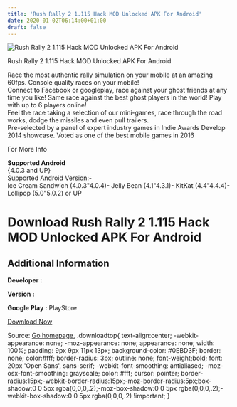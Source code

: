 ```yaml
---
title: 'Rush Rally 2 1.115 Hack MOD Unlocked APK For Android'
date: 2020-01-02T06:14:00+01:00
draft: false
---
```


![Rush Rally 2 1.115 Hack MOD Unlocked APK For Android](https://i2.wp.com/apkhome.net/wp-content/uploads/2017/05/Rush-Rally-2-1.115.png "Rush Rally 2 1.115 Hack MOD Unlocked APK For Android")

  

Rush Rally 2 1.115 Hack MOD Unlocked APK For Android

Race the most authentic rally simulation on your mobile at an amazing 60fps. Console quality races on your mobile!  
Connect to Facebook or googleplay, race against your ghost friends at any time you like! Same race against the best ghost players in the world! Play with up to 6 players online!  
Feel the race taking a selection of our mini-games, race through the road works, dodge the missiles and even pull trailers.  
Pre-selected by a panel of expert industry games in Indie Awards Develop 2014 showcase. Voted as one of the best mobile games in 2016

For More Info

**Supported Android**  
{4.0.3 and UP}  
Supported Android Version:-  
Ice Cream Sandwich (4.0.3"4.0.4)- Jelly Bean (4.1"4.3.1)- KitKat (4.4"4.4.4)- Lollipop (5.0"5.0.2) or UP

Download Rush Rally 2 1.115 Hack MOD Unlocked APK For Android
=============================================================

Additional Information
----------------------

**Developer :**

**Version :**

**Google Play :** PlayStore

  

[Download Now](https://store4app.co/post/rush-rally-2-1-115-hack-mod-unlocked-apk-for-android_1573672288)

  
Source: [Go homepage.](https://store4app.co/post/rush-rally-2-1-115-hack-mod-unlocked-apk-for-android_1573672288) .downloadtop{ text-align:center; -webkit-appearance: none; -moz-appearance: none; appearance: none; width: 100%; padding: 9px 9px 11px 13px; background-color: #0EBD3F; border: none; color:#fff; border-radius: 3px; outline: none; font-weight;bold; font: 20px 'Open Sans', sans-serif; -webkit-font-smoothing: antialiased; -moz-osx-font-smoothing: grayscale; color: #fff; cursor: pointer; border-radius:15px;-webkit-border-radius:15px;-moz-border-radius:5px;box-shadow:0 0 5px rgba(0,0,0,.2);-moz-box-shadow:0 0 5px rgba(0,0,0,.2);-webkit-box-shadow:0 0 5px rgba(0,0,0,.2) !important; }